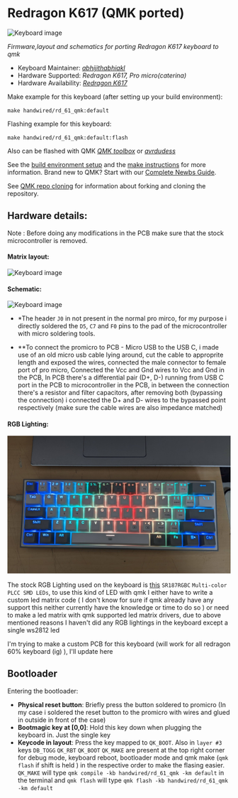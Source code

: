 # Redragon K617 (QMK ported)

![Keyboard image](https://imagizer.imageshack.com/img922/3464/qUpU8k.png)

*Firmware,layout and schematics for porting Redragon K617 keyboard to qmk*

* Keyboard Maintainer: *[abhijithabhiakl](https://github.com/abhijithabhiakl)*
* Hardware Supported: *Redragon K617, Pro micro(caterina)*
* Hardware Availability: *[Redragon K617](https://redragon.in/products/fizz-k617-60-wired-mechanical-keyboard-white-and-grey-red-switches)*

Make example for this keyboard (after setting up your build environment):

    make handwired/rd_61_qmk:default

Flashing example for this keyboard:

    make handwired/rd_61_qmk:default:flash
    
Also can be flashed with QMK *[QMK toolbox](https://github.com/qmk/qmk_toolbox)* or *[avrdudess](https://blog.zakkemble.net/avrdudess-a-gui-for-avrdude/)*

See the [build environment setup](https://docs.qmk.fm/#/getting_started_build_tools) and the [make instructions](https://docs.qmk.fm/#/getting_started_make_guide) for more information. Brand new to QMK? Start with our [Complete Newbs Guide](https://docs.qmk.fm/#/newbs).

See [QMK repo cloning](https://docs.qmk.fm/#/getting_started_github) for information about forking and cloning the repository.

## Hardware details: 

Note : Before doing any modifications in the PCB make sure that the stock microcontroller is removed.

#### Matrix layout:
![Keyboard image](https://imagizer.imageshack.com/img924/8415/hX5gAb.jpg)

#### Schematic:
![Keyboard image](https://imagizer.imageshack.com/img922/5585/vXorPx.png)

* *The header `J0` in not present in the normal pro mirco, for my purpose i directly soldered the `D5`, `C7` and `F0` pins to the pad of the microcontroller with micro soldering tools.

* **To connect the promicro to PCB - Micro USB to the USB C, i made use of an old micro usb cable lying around, cut the cable to approprite length and exposed the wires, connected the male connector to female port of  pro micro, Connected the Vcc and Gnd wires to Vcc and Gnd in the PCB, In PCB there's a differential pair (D+, D-) running from USB C port in the PCB to microcontroller in the PCB, in between the connection there's a resistor and filter capacitors, after removing both (bypassing the connection) i connected the D+ and D- wires to the bypassed point respectively (make sure the cable wires are also impedance matched)

#### RGB Lighting:
![Keyboard image](https://github.com/abhijithabhiakl/Redragon_K617-QMK_port/blob/master/qmkkb.png)

The stock RGB Lighting used on the keyboard is [this](https://www.luckylight.cn/en/products/smd-led/multi-color-smd-led/?series_code=sr187-rgb-series) `SR187RGBC` `Multi-color PLCC SMD LEDs`, to use this kind of LED with qmk I either have to write a custom led matrix code ( I don't know for sure if qmk already have any support this neither currently have the knowledge or time to do so ) or need to make a led matrix with qmk supported led matrix drivers, due to above mentioned reasons I haven't did any RGB lightings in the keyboard except a single ws2812 led 

I'm  trying to make a custom PCB for this keyboard (will work for all redragon 60% keyboard (ig) ),  I'll update here 

## Bootloader

Entering the bootloader:

* **Physical reset button**: Briefly press the button soldered to promicro (In my case i soldered the reset button to the promicro with wires and glued in outside in front of the case)
* **Bootmagic key at [0,0]**: Hold this key down when plugging the keyboard in. Just the single key
* **Keycode in layout**: Press the key mapped to `QK_BOOT`. Also in `layer #3` keys `DB_TOGG` `QK_RBT` `QK_BOOT` `QK_MAKE` are present at the top right corner for debug mode, keyboard reboot, bootloader mode and qmk make (`qmk flash` if shift is held ) in the respective order to make the flasing easier.
`QK_MAKE` will type `qmk compile -kb handwired/rd_61_qmk -km default` in the terminal and `qmk flash` will type `qmk flash -kb handwired/rd_61_qmk -km default`

